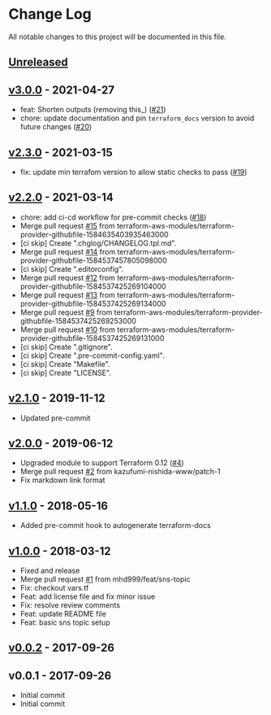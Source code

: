 # Change Log

All notable changes to this project will be documented in this file.

<a name="unreleased"></a>
## [Unreleased]



<a name="v3.0.0"></a>
## [v3.0.0] - 2021-04-27

- feat: Shorten outputs (removing this_) ([#21](https://github.com/terraform-aws-modules/terraform-aws-sns/issues/21))
- chore: update documentation and pin `terraform_docs` version to avoid future changes ([#20](https://github.com/terraform-aws-modules/terraform-aws-sns/issues/20))


<a name="v2.3.0"></a>
## [v2.3.0] - 2021-03-15

- fix: update min terrafom version to allow static checks to pass ([#19](https://github.com/terraform-aws-modules/terraform-aws-sns/issues/19))


<a name="v2.2.0"></a>
## [v2.2.0] - 2021-03-14

- chore: add ci-cd workflow for pre-commit checks ([#18](https://github.com/terraform-aws-modules/terraform-aws-sns/issues/18))
- Merge pull request [#15](https://github.com/terraform-aws-modules/terraform-aws-sns/issues/15) from terraform-aws-modules/terraform-provider-githubfile-1584635403935463000
- [ci skip] Create ".chglog/CHANGELOG.tpl.md".
- Merge pull request [#14](https://github.com/terraform-aws-modules/terraform-aws-sns/issues/14) from terraform-aws-modules/terraform-provider-githubfile-1584537457805098000
- [ci skip] Create ".editorconfig".
- Merge pull request [#12](https://github.com/terraform-aws-modules/terraform-aws-sns/issues/12) from terraform-aws-modules/terraform-provider-githubfile-1584537425269104000
- Merge pull request [#13](https://github.com/terraform-aws-modules/terraform-aws-sns/issues/13) from terraform-aws-modules/terraform-provider-githubfile-1584537425269134000
- Merge pull request [#9](https://github.com/terraform-aws-modules/terraform-aws-sns/issues/9) from terraform-aws-modules/terraform-provider-githubfile-1584537425269253000
- Merge pull request [#10](https://github.com/terraform-aws-modules/terraform-aws-sns/issues/10) from terraform-aws-modules/terraform-provider-githubfile-1584537425269131000
- [ci skip] Create ".gitignore".
- [ci skip] Create ".pre-commit-config.yaml".
- [ci skip] Create "Makefile".
- [ci skip] Create "LICENSE".


<a name="v2.1.0"></a>
## [v2.1.0] - 2019-11-12

- Updated pre-commit


<a name="v2.0.0"></a>
## [v2.0.0] - 2019-06-12

- Upgraded module to support Terraform 0.12 ([#4](https://github.com/terraform-aws-modules/terraform-aws-sns/issues/4))
- Merge pull request [#2](https://github.com/terraform-aws-modules/terraform-aws-sns/issues/2) from kazufumi-nishida-www/patch-1
- Fix markdown link format


<a name="v1.1.0"></a>
## [v1.1.0] - 2018-05-16

- Added pre-commit hook to autogenerate terraform-docs


<a name="v1.0.0"></a>
## [v1.0.0] - 2018-03-12

- Fixed and release
- Merge pull request [#1](https://github.com/terraform-aws-modules/terraform-aws-sns/issues/1) from mhd999/feat/sns-topic
- Fix: checkout vars.tf
- Feat: add license file and fix minor issue
- Fix: resolve review comments
- Feat: update README file
- Feat: basic sns topic setup


<a name="v0.0.2"></a>
## [v0.0.2] - 2017-09-26



<a name="v0.0.1"></a>
## v0.0.1 - 2017-09-26

- Initial commit
- Initial commit


[Unreleased]: https://github.com/terraform-aws-modules/terraform-aws-sns/compare/v3.0.0...HEAD
[v3.0.0]: https://github.com/terraform-aws-modules/terraform-aws-sns/compare/v2.3.0...v3.0.0
[v2.3.0]: https://github.com/terraform-aws-modules/terraform-aws-sns/compare/v2.2.0...v2.3.0
[v2.2.0]: https://github.com/terraform-aws-modules/terraform-aws-sns/compare/v2.1.0...v2.2.0
[v2.1.0]: https://github.com/terraform-aws-modules/terraform-aws-sns/compare/v2.0.0...v2.1.0
[v2.0.0]: https://github.com/terraform-aws-modules/terraform-aws-sns/compare/v1.1.0...v2.0.0
[v1.1.0]: https://github.com/terraform-aws-modules/terraform-aws-sns/compare/v1.0.0...v1.1.0
[v1.0.0]: https://github.com/terraform-aws-modules/terraform-aws-sns/compare/v0.0.2...v1.0.0
[v0.0.2]: https://github.com/terraform-aws-modules/terraform-aws-sns/compare/v0.0.1...v0.0.2
